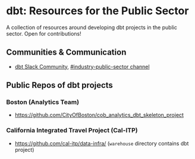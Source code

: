 # dbt: Resources for the Public Sector
A collection of resources around developing dbt projects in the public sector. Open for contributions!

## Communities & Communication

- [dbt Slack Community](https://www.getdbt.com/community/join-the-community), [#industry-public-sector channel](https://getdbt.slack.com/archives/C05MNU6QB5L)

## Public Repos of dbt projects

### Boston (Analytics Team)

- https://github.com/CityOfBoston/cob_analytics_dbt_skeleton_project

### California Integrated Travel Project (Cal-ITP)

- https://github.com/cal-itp/data-infra/ (`warehouse` directory contains dbt project)

